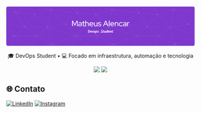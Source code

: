 <!-- Banner -->
<p align="center">
  <img src="profile-purple.png" alt="Banner do Matheus Alencar" />
</p>

<!-- Bio -->
<p align="center">
  🎓 DevOps Student • 💻 Focado em infraestrutura, automação e tecnologia
</p>

<!-- Stats + Linguagens lado a lado -->
<p align="center">
  <img src="https://github-readme-stats.vercel.app/api?username=AlencarMatheus&theme=midnight-purple&show_icons=true&hide_border=true&count_private=true" width="49.5%" />
  <img src="https://github-readme-stats.vercel.app/api/top-langs/?username=AlencarMatheus&layout=compact&theme=midnight-purple&hide_border=true" width="44.5%" />
</p>

<!-- Contato -->
## 🌐 Contato

[![LinkedIn](https://img.shields.io/badge/LinkedIn-0077B5?style=for-the-badge&logo=linkedin&logoColor=white)](https://www.linkedin.com/in/dornelas-matheus/)
[![Instagram](https://img.shields.io/badge/Instagram-E4405F?style=for-the-badge&logo=instagram&logoColor=white)](https://www.instagram.com/math.dornelas/)
